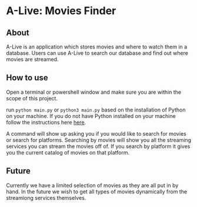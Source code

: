 # A-Live: Movies Finder

## About

A-Live is an application which stores movies and where to watch them in a database. Users can use A-Live to search our database and find out where movies are streamed.

## How to use

Open a terminal or powershell window and make sure you are within the scope of this project.

run `python main.py` or `python3 main.py` based on the installation of Python on your machine. If you do not have Python installed on your machine follow the instructions here [here](https://www.python.org/downloads/).

A command will show up asking you if you would like to search for movies or search for platforms. Searching by movies will show you all the streaming services you can stream the movies off of. If you search by platform it gives you the current catalog of movies on that platform.

## Future

Currently we have a limited selection of movies as they are all put in by hand. In the future we wish to get all types of movies dynamically from the streamiong services themselves.